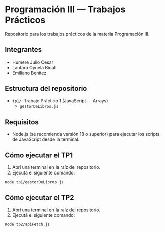 # Programación III — Trabajos Prácticos

Repositorio para los trabajos prácticos de la materia Programación III.

## Integrantes

- Humere Julio Cesar
- Lautaro Oyuela Bidal
- Emiliano Benítez

## Estructura del repositorio

- `tp1/`: Trabajo Práctico 1 (JavaScript — Arrays)
  - `gestorDeLibros.js`

## Requisitos

- Node.js (se recomienda versión 18 o superior) para ejecutar los scripts de JavaScript desde la terminal.

## Cómo ejecutar el TP1

1. Abrí una terminal en la raíz del repositorio.
2. Ejecutá el siguiente comando:

```bash
node tp1/gestorDeLibros.js
```

## Cómo ejecutar el TP2

1. Abrí una terminal en la raíz del repositorio.
2. Ejecutá el siguiente comando:

```bash
node tp2/apiFetch.js
```
